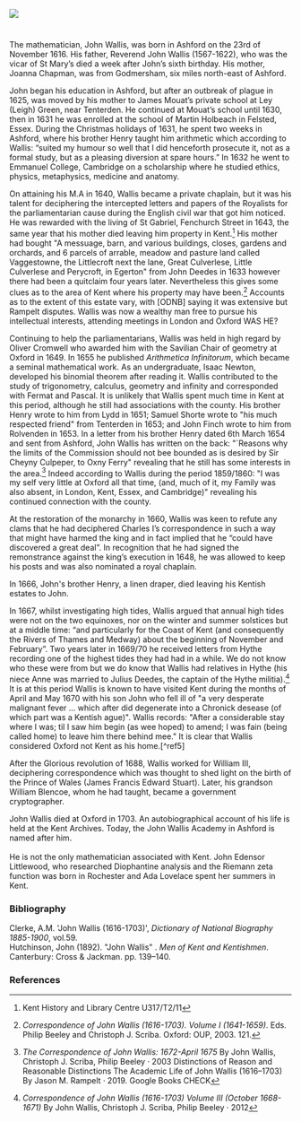 <a href="https://dev.visual-essays.app"><img src="https://dev-visual-essays.netlify.app/images/ve-button.png"></a>

<param ve-config title="John Wallis (1616-1703)" author="Barnaby Russell and Michelle Crowther" layout="vtl" banner="/images/banners/17c.jpg"> 

<param ve-entity eid="Q725261" aliases="Ashford">
<param ve-entity eid="Q632173" aliases="Godmersham">
<param ve-entity eid="Q614560" aliases="Tenterden">



#

The mathematician, John Wallis, was born in Ashford on the 23rd of November 1616. His father, Reverend John Wallis (1567-1622), who was the vicar of St Mary’s died a week after John’s sixth birthday. His mother, Joanna Chapman, was from Godmersham, six miles north-east of Ashford.
<param ve-image url="https://upload.wikimedia.org/wikipedia/commons/f/f5/St_Mary%27s_Church_Ashford_Kent_04.JPG" label="St Mary's Church, Ashford" attribution="Ad Meskens via Wikimedia Commons" license="CC BY-SA 4.0">

John began his education in Ashford, but after an outbreak of plague in 1625, was moved by his mother to James Mouat’s private school at Ley (Leigh) Green, near Tenterden.  He continued at Mouat’s school until 1630, then in 1631 he was enrolled at the school of Martin Holbeach in Felsted, Essex. During the Christmas holidays of 1631, he spent two weeks in Ashford, where his brother Henry taught him arithmetic which according to Wallis: “suited my humour so well that I did henceforth prosecute it, not as a formal study, but as a pleasing diversion at spare hours.” In 1632 he went to Emmanuel College, Cambridge on a scholarship where he studied ethics, physics, metaphysics, medicine and anatomy. 
<param ve-image url="https://upload.wikimedia.org/wikipedia/commons/3/37/The_Woolpack_Hotel%2C_Tenterden_-_geograph.org.uk_-_2123859.jpg" label="The Woolpack Hotel, Tenterden" attribution="Oast House Archive, via Wikimedia Commons" license="CC BY-SA 2.0">

On attaining his M.A in 1640, Wallis became a private chaplain, but it was his talent for deciphering the intercepted letters and papers of the Royalists for the parliamentarian cause during the English civil war that got him noticed. He was rewarded with the living of St Gabriel, Fenchurch Street in 1643, the same year that his mother died leaving him property in Kent.[^ref1] His mother had bought "A messuage, barn, and various buildings, closes, gardens and orchards, and 6 parcels of arrable, meadow and pasture land called Vaggestowne, the Littlecroft next the lane, Great Culverlese, Little Culverlese and Perycroft, in Egerton" from John Deedes in 1633 however there had been a quitclaim four years later. Nevertheless this gives some clues as to the area of Kent where his property may have been.[^ref2] Accounts as to the extent of this estate vary, with [ODNB] saying it was extensive but Rampelt disputes. Wallis was now a wealthy man free to pursue his intellectual interests, attending meetings in London and Oxford WAS HE?

Continuing to help the parliamentarians, Wallis was held in high regard by Oliver Cromwell who awarded him with the Savilian Chair of geometry at Oxford in 1649.  In 1655 he published _Arithmetica Infinitorum_, which became a seminal mathematical work. As an undergraduate, Isaac Newton, developed his binomial theorem after reading it. Wallis contributed to the study of trigonometry, calculus, geometry and infinity and corresponded with Fermat and Pascal. It is unlikely that Wallis spent much time in Kent at this period, although he still had associations with the county.  His brother Henry wrote to him from Lydd in 1651; Samuel Shorte wrote to "his much respected friend" from Tenterden in 1653; and John Finch wrote to him from Rolvenden in 1653.  In a letter from his brother Henry dated 6th March 1654 and sent from Ashford, John Wallis has written on the back: "`Reasons why the limits of the Commission should not bee bounded as is desired by Sir Cheyny Culpeper, to Oxny Ferry" revealing that he still has some interests in the area.[^ref3] Indeed according to Wallis during the period 1859/1860: "I was my self very little at Oxford all that time, (and, much of it, my Family was also absent, in London, Kent, Essex, and Cambridge)" revealing his continued connection with the county.
<param ve-image url="https://upload.wikimedia.org/wikipedia/commons/2/24/Oliver_Cromwell_by_Samuel_Cooper.jpg" label="Oliver Cromwell" attribution="After Samuel Cooper, Public domain, via Wikimedia Commons">

At the restoration of the monarchy in 1660, Wallis was keen to refute any clams that he had deciphered Charles I’s correspondence in such a way that might have harmed the king and in fact implied that he “could have discovered a great deal”. In recognition that he had signed the remonstrance against the king’s execution in 1648, he was allowed to keep his posts and was also nominated a royal chaplain.
<param ve-image url="https://upload.wikimedia.org/wikipedia/commons/8/89/John_Wallis_by_Sir_Godfrey_Kneller%2C_Bt.jpg" label="John Wallis by Sir Godfrey Kneller, Bt" attribution="After Godfrey Kneller, Public domain, via Wikimedia Commons">

In 1666, John's brother Henry, a linen draper, died leaving his Kentish estates to John.

In 1667, whilst investigating high tides, Wallis argued that annual high tides were not on the two equinoxes, nor on the winter and summer solstices but at a middle time: “and particularly for the Coast of Kent (and consequently the Rivers of Thames and Medway) about the beginning of November and February”. Two years later in 1669/70 he received letters from Hythe recording one of the highest tides they had had in a while. We do not know who these were from but we do know that Wallis had relatives in Hythe (his niece Anne was married to Julius Deedes, the captain of the Hythe militia).[^ref4] It is at this period Wallis is known to have visited Kent during the months of April and May 1670 with his son John who fell ill of "a very desperate malignant fever ... which after did degenerate into a Chronick desease (of which part was a Kentish ague)". Wallis records: "After a considerable stay where I was; til I saw him begin (as wee hoped) to amend; I was fain (being called home) to leave him there behind mee." It is clear that Wallis considered Oxford not Kent as his home.[^ref5]
<param ve-image url="https://upload.wikimedia.org/wikipedia/commons/e/ef/Tidal_mud%2C_River_Medway_-_geograph.org.uk_-_2139864.jpg" label="Tidal mud, River Medway" attribution="N Chadwick, via Wikimedia Commons" license="CC BY-SA 2.0"> 
       
After the Glorious revolution of 1688, Wallis worked for William III, deciphering correspondence which was thought to shed light on the birth of the Prince of Wales (James Francis Edward Stuart). Later, his grandson William Blencoe, whom he had taught, became a government cryptographer.
<param ve-image url="https://upload.wikimedia.org/wikipedia/commons/0/0d/Portrait_of_William_III_%284672159%29.jpg" label="William III" attribution="William Holl, Public domain, via Wikimedia Commons">

John Wallis died at Oxford in 1703. An autobiographical account of his life is held at the Kent Archives. Today, the John Wallis Academy in Ashford is named after him.
<br><br>
He is not the only mathematician associated with Kent. John Edensor Littlewood, who researched Diophantine analysis and the Riemann zeta function was born in Rochester and Ada Lovelace spent her summers in Kent.
<param ve-image url="https://upload.wikimedia.org/wikipedia/commons/9/9d/Christchurch_School%2C_Ashford_-_geograph.org.uk_-_1726560.jpg" label="Christchurch School (Now the John Wallis Academy), Ashford Kent" attribution="David Anstiss / Christchurch School, Ashford" license="CC BY-SA 2.0">

### Bibliography

Clerke, A.M. 'John Wallis (1616-1703)', _Dictionary of National Biography 1885-1900_, vol.59.   
Hutchinson, John (1892). "John Wallis" . _Men of Kent and Kentishmen_. Canterbury: Cross & Jackman. pp. 139–140.

### References

[^ref1]: Kent History and Library Centre U317/T2/11
[^ref2]: _Correspondence of John Wallis (1616-1703). Volume I (1641-1659)_. Eds. Philip Beeley and Christoph J. Scriba. Oxford: OUP, 2003. 121.
[^ref3]: _The Correspondence of John Wallis: 1672-April 1675_ By John Wallis, Christoph J. Scriba, Philip Beeley · 2003
Distinctions of Reason and Reasonable Distinctions The Academic Life of John Wallis (1616–1703) By Jason M. Rampelt · 2019. Google Books CHECK
[^ref4]: _Correspondence of John Wallis (1616-1703) Volume III (October 1668-1671)_ By John Wallis, Christoph J. Scriba, Philip Beeley · 2012
